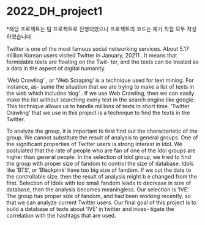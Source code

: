 # 2022_DH_project1
*해당 프로젝트는 팀 프로젝트로 진행되었으나 프로젝트의 코드는 제가 직접 모두 작성하였습니다.

Twitter is one of the most famous social networking services. About 5.17 million Korean users visited Twitter in January, 20211 . It means that formidable texts are floating on the Twit- ter, and the texts can be treated as a data in the aspect of digital humanity.

‘Web Crawling’ , or ‘Web Scraping’ is a technique used for text mining. For instance, as- sume the situation that we are trying to make a list of texts in the web which includes ‘dog’ . If we use Web Crawling, then we can easily make the list without searching every text in the search engine like google. This technique allows us to handle millions of texts in short time.
‘Twitter Crawling’ that we use in this project is a technique to find the texts in the Twitter.

To analyze the group, it is important to first find out the characteristic of the group. We cannot substitute the result of analysis to general groups. One of the significant properties of Twitter users is strong interest in Idol. We postulated that the rate of people who are fan of one of the Idol groups are higher than general people.
In the selection of Idol group, we tried to find the group with proper size of fandom to control the size of database. Idols like ’BTS’, or ’Blackpink’ have too big size of fandom. If we cut the data to the controllable size, then the result of analysis might b e changed from the first. Selection of Idols with too small fandom leads to decrease in size of database, then the analysis becomes meaningless. Our selection is ’IVE’. The group has proper size of fandom, and had been working recently, so that we can analyze current Twitter users.
Our final goal of this project is to build a database of texts about ‘IVE’ in twitter and inves- tigate the correlation with the hashtags that are used.
